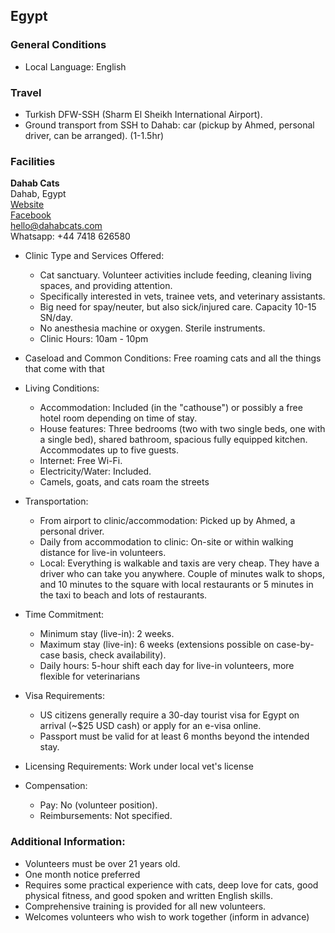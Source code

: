 ## Egypt

### General Conditions

* Local Language: English

### Travel

* Turkish DFW-SSH (Sharm El Sheikh International Airport).
* Ground transport from SSH to Dahab:  car (pickup by Ahmed, personal driver, can be arranged). (1-1.5hr)

### Facilities

**Dahab Cats**<br>
Dahab, Egypt<br>
[Website](http://dahabcats.com)<br>
[Facebook](www.facebook.com/DahabCats)<br>
hello@dahabcats.com<br>
Whatsapp: +44 7418 626580<br>

* Clinic Type and Services Offered:

    * Cat sanctuary. Volunteer activities include feeding, cleaning living spaces, and providing attention.
    * Specifically interested in vets, trainee vets, and veterinary assistants.
    * Big need for spay/neuter, but also sick/injured care. Capacity 10-15 SN/day.
    * No anesthesia machine or oxygen. Sterile instruments.
    * Clinic Hours: 10am - 10pm

* Caseload and Common Conditions: Free roaming cats and all the things that come with that

* Living Conditions:

    * Accommodation: Included (in the "cathouse") or possibly a free hotel room depending on time of stay.
    * House features: Three bedrooms (two with two single beds, one with a single bed), shared bathroom, spacious fully equipped kitchen. Accommodates up to five guests.
    * Internet: Free Wi-Fi.
    * Electricity/Water: Included.
    * Camels, goats, and cats roam the streets


* Transportation:

    * From airport to clinic/accommodation: Picked up by Ahmed, a personal driver.
    * Daily from accommodation to clinic: On-site or within walking distance for live-in volunteers.
    * Local: Everything is walkable and taxis are very cheap. They have a driver who can take you anywhere. Couple of minutes walk to shops, and 10 minutes to the square with local restaurants or 5 minutes in the taxi to beach and lots of restaurants. 

* Time Commitment:

    * Minimum stay (live-in): 2 weeks.
    * Maximum stay (live-in): 6 weeks (extensions possible on case-by-case basis, check availability).
    * Daily hours: 5-hour shift each day for live-in volunteers, more flexible for veterinarians

* Visa Requirements:

    * US citizens generally require a 30-day tourist visa for Egypt on arrival (~$25 USD cash) or apply for an e-visa online.
    * Passport must be valid for at least 6 months beyond the intended stay.

* Licensing Requirements: Work under local vet's license

* Compensation:

    * Pay: No (volunteer position).
    * Reimbursements: Not specified.

### Additional Information:

* Volunteers must be over 21 years old.
* One month notice preferred
* Requires some practical experience with cats, deep love for cats, good physical fitness, and good spoken and written English skills.
* Comprehensive training is provided for all new volunteers.
* Welcomes volunteers who wish to work together (inform in advance)